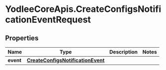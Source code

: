 # YodleeCoreApis.CreateConfigsNotificationEventRequest

## Properties
Name | Type | Description | Notes
------------ | ------------- | ------------- | -------------
**event** | [**CreateConfigsNotificationEvent**](CreateConfigsNotificationEvent.md) |  | 
